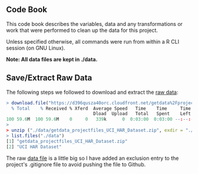 Code Book
-

This code book describes the variables, data and any transformations or work that were performed to clean up the data for this project.

Unless specified otherwise, all commands were run from within a R CLI session (on GNU Linux).

**Note: All data files are kept in ./data.**

Save/Extract Raw Data
-

The following steps we followed to download and extract the [raw data](https://d396qusza40orc.cloudfront.net/getdata%2Fprojectfiles%2FUCI%20HAR%20Dataset.zip):

```r
> download.file("https://d396qusza40orc.cloudfront.net/getdata%2Fprojectfiles%2FUCI%20HAR%20Dataset.zip", destfile="./data/getdata_projectfiles_UCI_HAR_Dataset.zip", method="curl")
  % Total    % Received % Xferd  Average Speed   Time    Time     Time  Current
                                 Dload  Upload   Total   Spent    Left  Speed
100 59.6M  100 59.6M    0     0   339k      0  0:03:00  0:03:00 --:--:--  378k
>
> unzip ("./data/getdata_projectfiles_UCI_HAR_Dataset.zip", exdir = "./data")
> list.files("./data")
[1] "getdata_projectfiles_UCI_HAR_Dataset.zip"
[2] "UCI HAR Dataset"
```

The raw [data file](https://d396qusza40orc.cloudfront.net/getdata%2Fprojectfiles%2FUCI%20HAR%20Dataset.zip) is a little big so I have added an exclusion entry to the project's .gitignore file to avoid pushing the file to Github.

